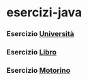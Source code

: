 # esercizi-java

### Esercizio [Università](universita/README.md)

### Esercizio [Libro](libro/README.md)

### Esercizio [Motorino](motorino/README.md) 
